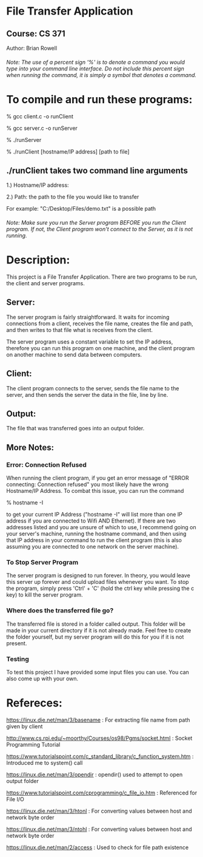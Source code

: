# File Transfer Application

## Course: CS 371
Author: Brian Rowell

###### Note: The use of a percent sign '%' is to denote a command you would type into your command line interface. Do not include this percent sign when running the command, it is simply a symbol that denotes a command.

# To compile and run these programs:
  % gcc client.c -o runClient
  
  % gcc server.c -o runServer
  
  % ./runServer
  
  % ./runClient [hostname/IP address] [path to file]

  ## ./runClient takes two command line arguments
  1.) Hostname/IP address: 
  
  2.) Path: the path to the file you would like to transfer
  
  For example: "C:/Desktop/Files/demo.txt" is a possible path
  
###### Note: Make sure you run the Server program BEFORE you run the Client program. If not, the Client program won't connect to the Server, as it is not running.

# Description:
  This project is a File Transfer Application. There are two programs to be run, the client and server programs.
  
## Server:
   The server program is fairly straightforward. It waits for incoming connections from a client, 
   receives the file name, creates the file and path, and then writes to that file what is receives 
   from the client. 
    
   The server program uses a constant variable to set the IP address, therefore you can run this 
   program on one machine, and the client program on another machine to send data between computers. 
  
##  Client:
   The client program connects to the server, sends the file name to the server, and then sends 
   the server the data in the file, line by line.
    
## Output:
   The file that was transferred goes into an output folder.
    
    
## More Notes:
### Error: Connection Refused
When running the client program, if you get an error message of "ERROR connecting: Connection refused" you most likely have the wrong Hostname/IP Address. To combat this issue, you can run the command 
  
  % hostname -I 
  
  to get your current IP Address ("hostname -I" will list more than one IP address if you are connected to Wifi AND Ethernet). If there are two addresses listed and you are unsure of which to use, I recommend going on your server's machine, running the hostname command, and then using that IP address in your command to run the client program (this is also assuming you are connected to one network on the server machine). 

### To Stop Server Program
The server program is designed to run forever. In theory, you would leave this server up forever and could upload files whenever you want.
To stop the program, simply press 'Ctrl' + 'C' (hold the ctrl key while pressing the c key) to kill the server program.

### Where does the transferred file go?
The transferred file is stored in a folder called output. This folder will be made in your current directory if it is not already made. Feel free to create the folder yourself, but my server program will do this for you if it is not present. 

### Testing
To test this project I have provided some input files you can use. You can also come up with your own. 


# Refereces:
https://linux.die.net/man/3/basename : For extracting file name from path given by client

http://www.cs.rpi.edu/~moorthy/Courses/os98/Pgms/socket.html : Socket Programming Tutorial

https://www.tutorialspoint.com/c_standard_library/c_function_system.htm : Introduced me to system() call 

https://linux.die.net/man/3/opendir : opendir() used to attempt to open output folder

https://www.tutorialspoint.com/cprogramming/c_file_io.htm : Referenced for File I/O

https://linux.die.net/man/3/htonl : For converting values between host and network byte order

https://linux.die.net/man/3/ntohl : For converting values between host and network byte order

https://linux.die.net/man/2/access : Used to check for file path existence

